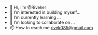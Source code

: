 - 👋 Hi, I’m @Riveker
- 👀 I’m interested in building myself...
- 🌱 I’m currently learning ...
- 💞️ I’m looking to collaborate on ...
- 📫 How to reach me rivek085@gmail.com

<!---
Riveker/Riveker is a ✨ special ✨ repository because its `README.md` (this file) appears on your GitHub profile.
You can click the Preview link to take a look at your changes.
--->
